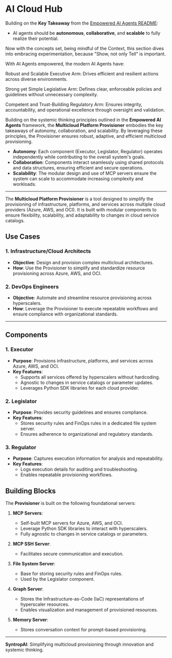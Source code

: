 # AI Cloud Hub

Building on the **Key Takeaway** from the [Empowered AI Agents README](empowered-ai-agents.md):
- AI agents should be **autonomous**, **collaborative**, and **scalable** to fully realize their potential.

Now with the concepts set, being mindful of the Context, this section dives into embracing experimentation, because "Show, not only Tell" is important.

With AI Agents empowered, the modern AI Agents have:

Robust and Scalable Executive Arm:
Drives efficient and resilient actions across diverse environments.

Strong yet Simple Legislative Arm:
Defines clear, enforceable policies and guidelines without unnecessary complexity.

Competent and Trust-Building Regulatory Arm:
Ensures integrity, accountability, and operational excellence through oversight and validation.



Building on the systemic thinking principles outlined in the **Empowered AI Agents** framework, the **Multicloud Platform Provisioner** embodies the key takeaways of autonomy, collaboration, and scalability. By leveraging these principles, the Provisioner ensures robust, adaptive, and efficient multicloud provisioning.

- **Autonomy**: Each component (Executor, Legislator, Regulator) operates independently while contributing to the overall system's goals.
- **Collaboration**: Components interact seamlessly using shared protocols and data structures, ensuring efficient and secure operations.
- **Scalability**: The modular design and use of MCP servers ensure the system can scale to accommodate increasing complexity and workloads.

---

The **Multicloud Platform Provisioner** is a tool designed to simplify the provisioning of infrastructure, platforms, and services across multiple cloud providers (Azure, AWS, and OCI). It is built with modular components to ensure flexibility, scalability, and adaptability to changes in cloud service catalogs.

## Use Cases

### 1. Infrastructure/Cloud Architects
- **Objective**: Design and provision complex multicloud architectures.
- **How**: Use the Provisioner to simplify and standardize resource provisioning across Azure, AWS, and OCI.

### 2. DevOps Engineers
- **Objective**: Automate and streamline resource provisioning across hyperscalers.
- **How**: Leverage the Provisioner to execute repeatable workflows and ensure compliance with organizational standards.

---


## Components

### 1. Executor
- **Purpose**: Provisions infrastructure, platforms, and services across Azure, AWS, and OCI.
- **Key Features**:
  - Supports all services offered by hyperscalers without hardcoding.
  - Agnostic to changes in service catalogs or parameter updates.
  - Leverages Python SDK libraries for each cloud provider.

### 2. Legislator
- **Purpose**: Provides security guidelines and ensures compliance.
- **Key Features**:
  - Stores security rules and FinOps rules in a dedicated file system server.
  - Ensures adherence to organizational and regulatory standards.

### 3. Regulator
- **Purpose**: Captures execution information for analysis and repeatability.
- **Key Features**:
  - Logs execution details for auditing and troubleshooting.
  - Enables repeatable provisioning workflows.

## Building Blocks

The **Provisioner** is built on the following foundational servers:

1. **MCP Servers**:
   - Self-built MCP servers for Azure, AWS, and OCI.
   - Leverage Python SDK libraries to interact with hyperscalers.
   - Fully agnostic to changes in service catalogs or parameters.

2. **MCP SSH Server**:
   - Facilitates secure communication and execution.

3. **File System Server**:
   - Base for storing security rules and FinOps rules.
   - Used by the Legislator component.

4. **Graph Server**:
   - Stores the Infrastructure-as-Code (IaC) representations of hyperscaler resources.
   - Enables visualization and management of provisioned resources.

5. **Memory Server**:
   - Stores conversation context for prompt-based provisioning.

---
**SyntropAI**: Simplifying multicloud provisioning through innovation and systemic thinking.
